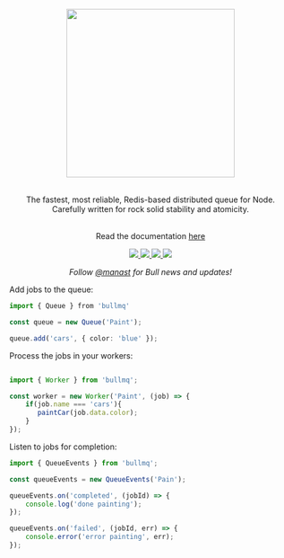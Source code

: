 
<div align="center">
  <br/>
  <img src="https://user-images.githubusercontent.com/95200/64285204-99c04900-cf5b-11e9-925c-4743006ce420.png" width="300" />
  <br/>
  <br/>
  <p>
    The fastest, most reliable, Redis-based distributed queue for Node. <br/>
    Carefully written for rock solid stability and atomicity.
  </p>
  <br/>
  Read the documentation  <a href="https://docs.bullmq.io">here</a>
  <br/>
  <p>
    <a href="https://gitter.im/OptimalBits/bull">
      <img src="https://badges.gitter.im/Join%20Chat.svg"/>
    </a>
    <a href="http://travis-ci.org/OptimalBits/bull">
      <img src="https://img.shields.io/travis/OptimalBits/bull/master.svg"/>
    </a>
    <a href="http://badge.fury.io/js/bull">
      <img src="https://badge.fury.io/js/bull.svg"/>
    </a>
    <a href="https://coveralls.io/github/OptimalBits/bull?branch=master">
      <img src="https://coveralls.io/repos/github/OptimalBits/bull/badge.svg?branch=master"/>
    </a>
  </p>
  <p>
    <em>Follow <a href="https://twitter.com/manast">@manast</a> for Bull news and updates!</em>
  </p>
</div>


Add jobs to the queue:
```ts
import { Queue } from 'bullmq'

const queue = new Queue('Paint');

queue.add('cars', { color: 'blue' });

```

Process the jobs in your workers:
```ts

import { Worker } from 'bullmq';

const worker = new Worker('Paint', (job) => {
    if(job.name === 'cars'){
       paintCar(job.data.color);
    }
});
```

Listen to jobs for completion:
```ts
import { QueueEvents } from 'bullmq';

const queueEvents = new QueueEvents('Pain');

queueEvents.on('completed', (jobId) => {
    console.log('done painting');
});

queueEvents.on('failed', (jobId, err) => {
    console.error('error painting', err);
});
```


